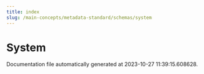 ```yaml
---
title: index
slug: /main-concepts/metadata-standard/schemas/system
---
```


# System

Documentation file automatically generated at 2023-10-27 11:39:15.608628.

